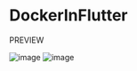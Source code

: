 # DockerInFlutter

PREVIEW 

![image](https://user-images.githubusercontent.com/56602504/89986077-a3891b00-dc99-11ea-93dc-5db322515680.png)
![image](https://user-images.githubusercontent.com/56602504/89986109-af74dd00-dc99-11ea-8d5e-9c16ce18187e.png)
